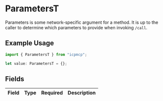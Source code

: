 # ParametersT

Parameters is some network-specific argument for a method. It is up to the caller to determine which parameters to provide when invoking `/call`.

## Example Usage

```typescript
import { ParametersT } from "icpmcp";

let value: ParametersT = {};
```

## Fields

| Field       | Type        | Required    | Description |
| ----------- | ----------- | ----------- | ----------- |